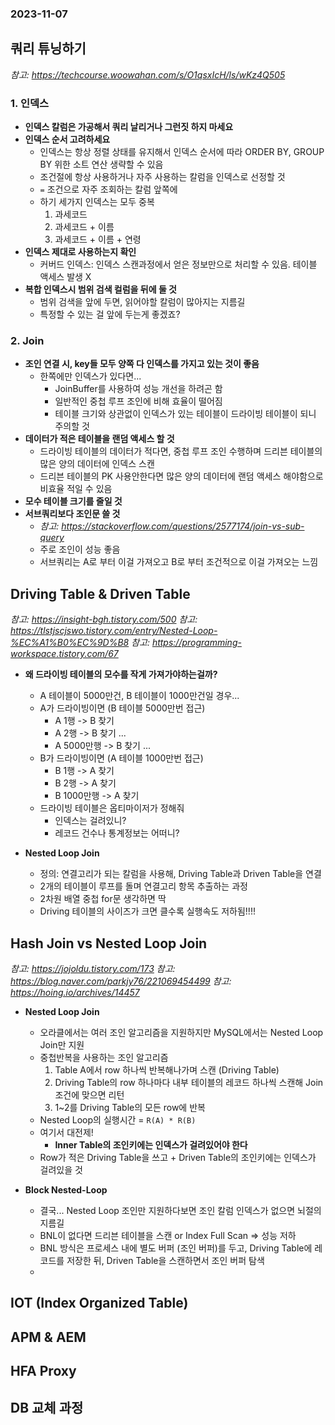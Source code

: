 ### 2023-11-07

## 쿼리 튜닝하기
*참고: https://techcourse.woowahan.com/s/O1qsxIcH/ls/wKz4Q505*
### 1. 인덱스
- **인덱스 칼럼은 가공해서 쿼리 날리거나 그런짓 하지 마세요**
- **인덱스 순서 고려하세요**
  - 인덱스는 항상 정렬 상태를 유지해서 인덱스 순서에 따라 ORDER BY, GROUP BY 위한 소트 연산 생략할 수 있음
  - 조건절에 항상 사용하거나 자주 사용하는 칼럼을 인덱스로 선정할 것
  - `=` 조건으로 자주 조회하는 칼럼 앞쪽에
  - 하기 세가지 인덱스는 모두 중복
    1. 과세코드
    2. 과세코드 + 이름
    3. 과세코드 + 이름 + 연령
- **인덱스 제대로 사용하는지 확인**
  - 커버드 인덱스: 인덱스 스캔과정에서 얻은 정보만으로 처리할 수 있음. 테이블 액세스 발생 X
- **복합 인덱스시 범위 검색 컬럼을 뒤에 둘 것**
  - 범위 검색을 앞에 두면, 읽어야할 칼럼이 많아지는 지름길
  - 특정할 수 있는 걸 앞에 두는게 좋겠죠?

### 2. Join
- **조인 연결 시, key들 모두 양쪽 다 인덱스를 가지고 있는 것이 좋음**
  - 한쪽에만 인덱스가 있다면...
    - JoinBuffer를 사용하여 성능 개선을 하려곤 함
    - 일반적인 중첩 루프 조인에 비해 효율이 떨어짐
    - 테이블 크기와 상관없이 인덱스가 있는 테이블이 드라이빙 테이블이 되니 주의할 것
- **데이터가 적은 테이블을 랜덤 액세스 할 것**
  - 드라이빙 테이블의 데이터가 적다면, 중첩 루프 조인 수행하며 드리븐 테이블의 많은 양의 데이터에 인덱스 스캔
  - 드리븐 테이블의 PK 사용안한다면 많은 양의 데이터에 랜덤 액세스 해야함으로 비효율 적일 수 있음
- **모수 테이블 크기를 줄일 것**
- **서브쿼리보다 조인문 쓸 것**
  - *참고: https://stackoverflow.com/questions/2577174/join-vs-sub-query*
  - 주로 조인이 성능 좋음
  - 서브쿼리는 A로 부터 이걸 가져오고 B로 부터 조건적으로 이걸 가져오는 느낌

## Driving Table & Driven Table
*참고: https://insight-bgh.tistory.com/500*
*참고: https://tlstjscjswo.tistory.com/entry/Nested-Loop-%EC%A1%B0%EC%9D%B8*
*참고: https://programming-workspace.tistory.com/67*
- **왜 드라이빙 테이블의 모수를 작게 가져가야하는걸까?**
  - A 테이블이 5000만건, B 테이블이 1000만건일 경우... 
  - A가 드라이빙이면 (B 테이블 5000만번 접근)
    - A 1행 -> B 찾기
    - A 2행 -> B 찾기 ...
    - A 5000만행 -> B 찾기 ...
  - B가 드라이빙이면 (A 테이블 1000만번 접근)
    - B 1행 -> A 찾기
    - B 2행 -> A 찾기
    - B 1000만행 -> A 찾기
  - 드라이빙 테이블은 옵티마이저가 정해줘
    - 인덱스는 걸려있니?
    - 레코드 건수나 통계정보는 어떠니?

- **Nested Loop Join**
  - 정의: 연결고리가 되는 칼럼을 사용해, Driving Table과 Driven Table을 연결
  - 2개의 테이블이 루프를 돌며 연결고리 항목 추출하는 과정
  - 2차원 배열 중첩 for문 생각하면 딱
  - Driving 테이블의 사이즈가 크면 클수록 실행속도 저하됨!!!!

## Hash Join vs Nested Loop Join
*참고: https://jojoldu.tistory.com/173*
*참고: https://blog.naver.com/parkjy76/221069454499*
*참고: https://hoing.io/archives/14457*
- **Nested Loop Join**
  - 오라클에서는 여러 조인 알고리즘을 지원하지만 MySQL에서는 Nested Loop Join만 지원
  - 중첩반복을 사용하는 조인 알고리즘
    1. Table A에서 row 하나씩 반복해나가며 스캔 (Driving Table)
    2. Driving Table의 row 하나마다 내부 테이블의 레코드 하나씩 스캔해 Join 조건에 맞으면 리턴
    3. 1~2를 Driving Table의 모든 row에 반복
  - Nested Loop의 실행시간 = `R(A) * R(B)`
  - 여기서 대전제!
    - **Inner Table의 조인키에는 인덱스가 걸려있어야 한다**
  - Row가 적은 Driving Table을 쓰고 + Driven Table의 조인키에는 인덱스가 걸려있을 것

- **Block Nested-Loop**
  - 결국... Nested Loop 조인만 지원하다보면 조인 칼럼 인덱스가 없으면 뇌절의 지름길
  - BNL이 없다면 드리븐 테이블을 스캔 or Index Full Scan => 성능 저하
  - BNL 방식은 프로세스 내에 별도 버퍼 (조인 버퍼)를 두고, Driving Table에 레코드를 저장한 뒤, Driven Table을 스캔하면서 조인 버퍼 탐색
  - 

## IOT (Index Organized Table)

## APM & AEM

## HFA Proxy

## DB 교체 과정